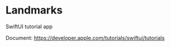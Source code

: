 # Landmarks
SwiftUI tutorial app

Document: https://developer.apple.com/tutorials/swiftui/tutorials
